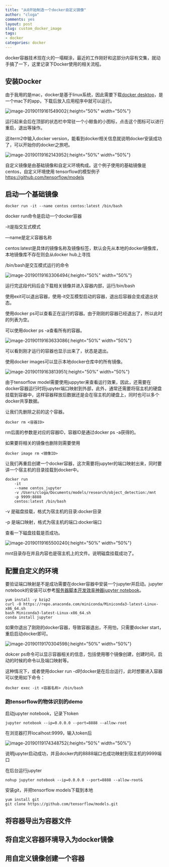 ```yaml
---
title: "从0开始制造一个docker自定义镜像"
author: "cloga"
comments: yes
layout: post
slug: custom_docker_image
tags:
- docker
categories: docker
---
```


docker容器技术现在火的一塌糊涂，最近的工作刚好和这部分内容有交集，就动手搞了一下，这里记录下Docker使用的相关流程。

## 安装Docker

由于我用的是mac，docker是基于linux系统，因此需要下载[docker desktop](https://hub.docker.com/editions/community/docker-ce-desktop-mac)，是一个mac下的app，下载后放入应用程序中就可以运行。

![image-20190119161549002](/files/image-20190119161549002.png){:height="50%" width="50%"}

运行起来会后在顶部的状态栏中常驻一个小鲸鱼的小图标，点击这个图标可以进行重启，退出等操作。

这iterm2中输入docker version，能看到docker相关信息就说明docker安装成功了，可以开始你的docker之旅吧。

![image-20190119162143952](/files/image-20190119162143952.png){:height="50%" width="50%"}

自定义镜像是由基础镜像和自定义环境构成。这个例子使用的基础镜像是centos，自定义环境使用 tensorflow的模型例子 https://github.com/tensorflow/models

## 启动一个基础镜像 

```
docker run -it --name centos centos:latest /bin/bash
```

docker run命令是启动一个docker容器

-it是指交互式模式

—name是定义容器名称

centos:latest是具体的镜像名称及镜像标签，默认会先从本地的docker镜像库，本地镜像库不存在则会从docker hub上寻找

/bin/bash是交互模式运行的命令

![image-20190119163306494](/files/image-20190119163306494.png){:height="50%" width="50%"}

运行完这段代码后会下载相关镜像并进入容器内部，运行/bin/bash

使用exit可以退出容器，使用-it交互模型启动的容器，退出后容器会变成退出状态。

使用docker ps可以查看正在运行的容器。由于刚刚的容器已经退出了，所以此时的列表为空。

可以使用docker ps -a查看所有的容器。

![image-20190119163633086](/files/image-20190119163633086.png){:height="50%" width="50%"}

可以看到刚才运行的容器也显示出来了，状态是退出。

使用docker images可以显示本地docker仓库中的所有镜像。

![image-20190119163813951](/files/image-20190119163813951.png){:height="50%" width="50%"}

由于tensorflow model需要使用juppyter来查看运行效果，因此，还需要在docker容器运行时将jupyter端口映射到外部，此外，通常还需要将宿主机的硬盘挂载到容器中，这样容器释放后数据还是会在宿主机的硬盘上，同时也可以多个docker共享数据。

让我们先删除之前的这个容器。

```
docker rm <容器ID>
```

rm后面的参数是对应的容器ID，容器ID是通过docker ps -a获得的。

如果要将相关的镜像也删除则需要使用

```
docker image rm <镜像ID>
```

让我们再重启创建一个docker容器，这次需要将jupyter的端口映射出来，同时要讲一个宿主机的目录挂载到docker中。

```
docker run 
	-it 
	--name centos_jupyter
	-v /Users/cloga/Documents/models/research/object_detection:/mnt 
	-p 9999:8888
	centos:latest /bin/bash
```

-v 是磁盘挂载，格式为宿主机的目录:docker目录

-p 是端口映射，格式为宿主机的端口:docker端口

查看一下磁盘挂载是否成功。

![image-20190119165500240](/files/image-20190119165500240.png){:height="50%" width="50%"}

mnt目录存在并且内容也是宿主机上的文件。说明磁盘挂载成功了。

## 配置自定义的环境

要验证端口映射是不是成功需要在docker容器中安装一个jupyter并启动。jupyter notebook的安装可以参考[服务器脚本开发效率神器jupyter notebook](http://cloga.info/python/2017/05/13/efficiency-tool)。

```
yum install -y bzip2
curl -O https://repo.anaconda.com/miniconda/Miniconda3-latest-Linux-x86_64.sh
bash Miniconda3-latest-Linux-x86_64.sh
conda install jupyter
```

如果你退出了刚刚的docker容器，导致容器退出，不用怕，只需要docker start，重启启动docker即可。

![image-20190119170304598](/files/image-20190119170304598.png){:height="50%" width="50%"}

dokcer ps命令可以显示容器相关的信息，包括使用哪个镜像创建，创建时间，启动的时候的命令以及端口映射等。

这种情况下，或者使用docker run -d时docker是在后台运行，此时想要进入容器可以使用如下命令：

```
docker exec -it <容器名称> /bin/bash
```

### 跑tensorflow的物体识别的demo

启动jupyter notebook，记录下token

```
jupyter notebook --ip=0.0.0.0 --port=8888 --allow-root
```

在浏览器打开localhost:9999，输入token后

![image-20190119174348752](/files/image-20190119174348752.png){:height="50%" width="50%"}

说明jupyter启动成功，并且docker内的8888端口也成功映射到宿主机的9999端口

在后台运行jupyter

```
nohup jupyter notebook --ip=0.0.0.0 --port=8888 --allow-root&
```

安装git，并把tensorflow models下载到本地

```
yum install git
git clone https://github.com/tensorflow/models.git
```



## 将容器导出为容器文件

## 将自定义容器环境导入为docker镜像

## 用自定义镜像创建一个容器





